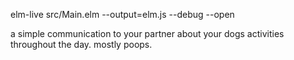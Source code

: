 elm-live src/Main.elm --output=elm.js --debug  --open

a simple communication to your partner about your dogs activities throughout the day.
mostly poops.
